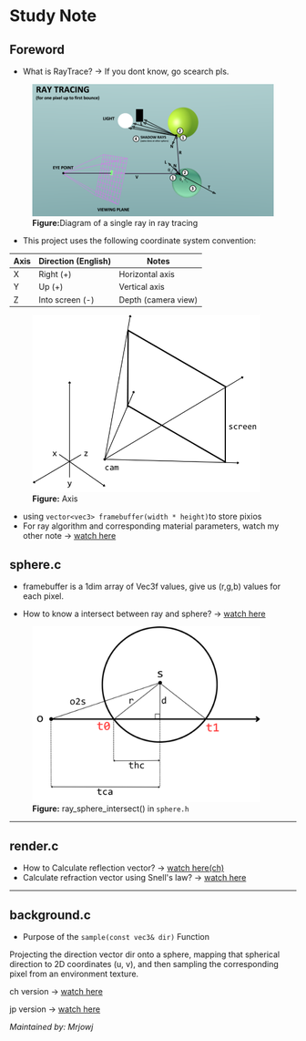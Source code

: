 # Study Note
## Foreword
- What is RayTrace? -> If you dont know, go scearch pls.
<figure>
  <img src="assets/RayTracing.png" alt="https://hucoco.com/2018/07/05/Theory-of-Ray-Tracing/" width="800">
  <figcaption><b>Figure:</b>Diagram of a single ray in ray tracing</figcaption>
</figure>

- This project uses the following coordinate system convention:

| Axis     | Direction (English) | Notes              |
|----------|---------------------|--------------------|
| X        | Right (+)           | Horizontal axis    |
| Y        | Up (+)              | Vertical axis      |
| Z        | Into screen (-)     | Depth (camera view)|
<figure>
  <img src="assets/screen.png" alt="Axis" width="400">
  <figcaption><b>Figure:</b> Axis</figcaption>
</figure>

- using `vector<vec3> framebuffer(width * height)`to store pixios
- For ray algorithm and corresponding material parameters, watch my other note
  -> [watch here](assets/algorithm&material.pdf)
## sphere.c

- framebuffer is a 1dim array of Vec3f values, give us (r,g,b) values for each pixel. 

- How to know a intersect between ray and sphere?
  -> [watch here](http://www.lighthouse3d.com/tutorials/maths/ray-sphere-intersection/)

<figure>
  <img src="assets/r.png" alt="ray_sphere_intersect() in sphere.h" width="400">
  <figcaption><b>Figure:</b> ray_sphere_intersect() in <code>sphere.h</code></figcaption>
</figure>

---
## render.c
- How to Calculate reflection vector?
  -> [watch here(ch)](https://zhuanlan.zhihu.com/p/555451478)
- Calculate refraction vector using Snell's law?
  -> [watch here](https://byjus.com/physics/law-refraction-snells-law/)

---
## background.c
- Purpose of the `sample(const vec3& dir)` Function

Projecting the direction vector dir onto a sphere, mapping that spherical direction to 2D coordinates (u, v), and then sampling the corresponding pixel from an environment texture.

ch version -> [watch here](assets/sample函数说明.pdf)

jp version -> [watch here](assets/sample()の説明.pdf)


*Maintained by: Mrjowj*